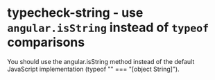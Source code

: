 # typecheck-string - use `angular.isString` instead of `typeof` comparisons

You should use the angular.isString method instead of the default JavaScript implementation (typeof "" === "[object String]").
